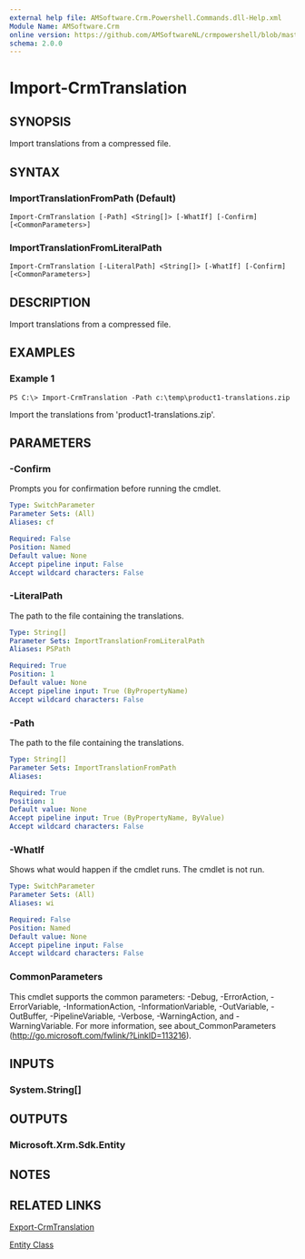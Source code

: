 ```yaml
---
external help file: AMSoftware.Crm.Powershell.Commands.dll-Help.xml
Module Name: AMSoftware.Crm
online version: https://github.com/AMSoftwareNL/crmpowershell/blob/master/docs/Import-CrmTranslation.md
schema: 2.0.0
---
```


# Import-CrmTranslation

## SYNOPSIS
Import translations from a compressed file.

## SYNTAX

### ImportTranslationFromPath (Default)
```
Import-CrmTranslation [-Path] <String[]> [-WhatIf] [-Confirm] [<CommonParameters>]
```

### ImportTranslationFromLiteralPath
```
Import-CrmTranslation [-LiteralPath] <String[]> [-WhatIf] [-Confirm] [<CommonParameters>]
```

## DESCRIPTION
Import translations from a compressed file.

## EXAMPLES

### Example 1
```
PS C:\> Import-CrmTranslation -Path c:\temp\product1-translations.zip
```

Import the translations from 'product1-translations.zip'.

## PARAMETERS

### -Confirm
Prompts you for confirmation before running the cmdlet.

```yaml
Type: SwitchParameter
Parameter Sets: (All)
Aliases: cf

Required: False
Position: Named
Default value: None
Accept pipeline input: False
Accept wildcard characters: False
```

### -LiteralPath
The path to the file containing the translations.

```yaml
Type: String[]
Parameter Sets: ImportTranslationFromLiteralPath
Aliases: PSPath

Required: True
Position: 1
Default value: None
Accept pipeline input: True (ByPropertyName)
Accept wildcard characters: False
```

### -Path
The path to the file containing the translations.

```yaml
Type: String[]
Parameter Sets: ImportTranslationFromPath
Aliases:

Required: True
Position: 1
Default value: None
Accept pipeline input: True (ByPropertyName, ByValue)
Accept wildcard characters: False
```

### -WhatIf
Shows what would happen if the cmdlet runs.
The cmdlet is not run.

```yaml
Type: SwitchParameter
Parameter Sets: (All)
Aliases: wi

Required: False
Position: Named
Default value: None
Accept pipeline input: False
Accept wildcard characters: False
```

### CommonParameters
This cmdlet supports the common parameters: -Debug, -ErrorAction, -ErrorVariable, -InformationAction, -InformationVariable, -OutVariable, -OutBuffer, -PipelineVariable, -Verbose, -WarningAction, and -WarningVariable. For more information, see about_CommonParameters (http://go.microsoft.com/fwlink/?LinkID=113216).

## INPUTS

### System.String[]
## OUTPUTS

### Microsoft.Xrm.Sdk.Entity
## NOTES

## RELATED LINKS

[Export-CrmTranslation](Export-CrmTranslation.md)

[Entity Class](https://msdn.microsoft.com/library/microsoft.xrm.sdk.entity.aspx)
